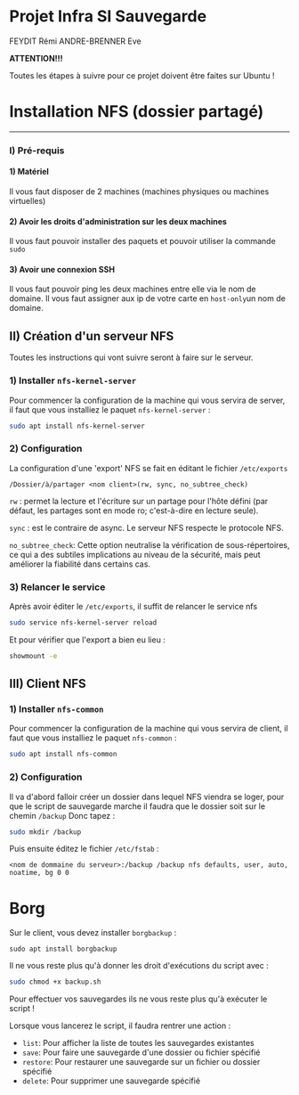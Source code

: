 # Projet Infra SI Sauvegarde
FEYDIT Rémi
ANDRE-BRENNER Eve

**ATTENTION!!!**

Toutes les étapes à suivre pour ce projet doivent être faites sur Ubuntu !
# Installation NFS (dossier partagé)
---
### I) Pré-requis

#### 1) Matériel
Il vous faut disposer de 2 machines (machines physiques ou machines virtuelles)

#### 2) Avoir les droits d'administration sur les deux machines

Il vous faut pouvoir installer des paquets et pouvoir utiliser la commande `sudo`

#### 3) Avoir une connexion SSH

Il vous faut pouvoir ping les deux machines entre elle via le nom de domaine. Il vous faut assigner aux ip de votre carte en `host-only`un nom de domaine.

## II) Création d'un serveur NFS

Toutes les instructions qui vont suivre seront à faire sur le serveur.
### 1) Installer `nfs-kernel-server` 

Pour commencer la configuration de la machine qui vous servira de server, il faut que vous installiez le paquet `nfs-kernel-server` :
```bash
sudo apt install nfs-kernel-server
```
### 2) Configuration

La configuration d'une 'export' NFS se fait en éditant le fichier `/etc/exports`

```
/Dossier/à/partager <nom client>(rw, sync, no_subtree_check)
```
`rw` : permet la lecture et l'écriture sur un partage pour l'hôte défini (par défaut, les partages sont en mode ro; c'est-à-dire en lecture seule).

`sync` : est le contraire de async. Le serveur NFS respecte le protocole NFS.

`no_subtree_check`: Cette option neutralise la vérification de sous-répertoires, ce qui a des subtiles implications au niveau de la sécurité, mais peut améliorer la fiabilité dans certains cas.

### 3) Relancer le service

Après avoir éditer le `/etc/exports`, il suffit de relancer le service nfs
```bash
sudo service nfs-kernel-server reload
```
Et pour vérifier que l'export a bien eu lieu :
```bash
showmount -e
```


## III) Client NFS

### 1) Installer `nfs-common`

Pour commencer la configuration de la machine qui vous servira de client, il faut que vous installiez le paquet `nfs-common` :
```bash
sudo apt install nfs-common
```
### 2) Configuration

Il va d'abord falloir créer un dossier dans lequel NFS viendra se loger, pour que le script de sauvegarde marche il faudra que le dossier soit sur le chemin `/backup`
Donc tapez :
```bash
sudo mkdir /backup
```
Puis ensuite éditez le fichier `/etc/fstab` :
```
<nom de dommaine du serveur>:/backup /backup nfs defaults, user, auto, noatime, bg 0 0
```

# Borg

Sur le client, vous devez installer `borgbackup` :
```
sudo apt install borgbackup
```

Il ne vous reste plus qu'à donner les droit d'exécutions du script avec :
```bash
sudo chmod +x backup.sh
```
Pour effectuer vos sauvegardes ils ne vous reste plus qu'à exécuter le script !

Lorsque vous lancerez le script, il faudra rentrer une action :

* `list`: Pour afficher la liste de toutes les sauvegardes existantes
* `save`: Pour faire une sauvegarde d'une dossier ou fichier spécifié
* `restore`: Pour restaurer une sauvegarde sur un fichier ou dossier spécifié
* `delete`: Pour supprimer une sauvegarde spécifié
